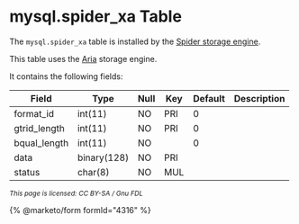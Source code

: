 # mysql.spider\_xa Table

The `mysql.spider_xa` table is installed by the [Spider storage engine](../../../../server-usage/storage-engines/spider/).

This table uses the [Aria](../../../../server-usage/storage-engines/aria/) storage engine.

It contains the following fields:

| Field         | Type        | Null | Key | Default | Description |
| ------------- | ----------- | ---- | --- | ------- | ----------- |
| format\_id    | int(11)     | NO   | PRI | 0       |             |
| gtrid\_length | int(11)     | NO   | PRI | 0       |             |
| bqual\_length | int(11)     | NO   |     | 0       |             |
| data          | binary(128) | NO   | PRI |         |             |
| status        | char(8)     | NO   | MUL |         |             |

<sub>_This page is licensed: CC BY-SA / Gnu FDL_</sub>

{% @marketo/form formId="4316" %}

